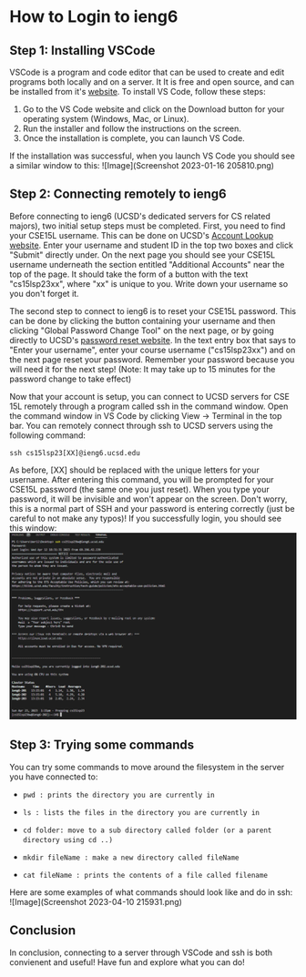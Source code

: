 # How to Login to ieng6

## Step 1: Installing VSCode
VSCode is a program and code editor that can be used to create and edit programs both locally and on a server. It It is free and open source, and can be installed from it's [website](https://code.visualstudio.com/). To install VS Code, follow these steps:

1. Go to the VS Code website and click on the Download button for your operating system (Windows, Mac, or Linux).
2. Run the installer and follow the instructions on the screen.
3. Once the installation is complete, you can launch VS Code.

If the installation was successful, when you launch VS Code you should see a similar window to this:  ![Image](Screenshot 2023-01-16 205810.png)

## Step 2: Connecting remotely to ieng6
Before connecting to ieng6 (UCSD's dedicated servers for CS related majors), two initial setup steps must be completed. First, you need to find your CSE15L username. This can be done on UCSD's [Account Lookup website](https://sdacs.ucsd.edu/~icc/index.php). Enter your username and student ID in the top two boxes and click "Submit" directly under. On the next page you should see your CSE15L username underneath the section entitled "Additional Accounts" near the top of the page. It should take the form of a button with the text "cs15lsp23xx", where "xx" is unique to you. Write down your username so you don't forget it.

The second step to connect to ieng6 is to reset your CSE15L password. This can be done by clicking the button containing your username and then clicking "Global Password Change Tool" on the next page, or by going directly to UCSD's [password reset website](password.ucsd.edu). In the text entry box that says to "Enter your username", enter your course username ("cs15lsp23xx") and on the next page reset your password. Remember your password because you will need it for the next step! (Note: It may take up to 15 minutes for the password change to take effect)

Now that your account is setup, you can connect to UCSD servers for CSE 15L remotely through a program called ssh in the command window. Open the command window in VS Code by clicking View -> Terminal in the top bar. You can remotely connect through ssh to UCSD servers using the following command:
```
ssh cs15lsp23[XX]@ieng6.ucsd.edu
``` 
As before, [XX] should be replaced with the unique letters for your username. After entering this command, you will be prompted for your CSE15L password (the same one you just reset). When you type your password, it will be invisible and won't appear on the screen. Don't worry, this is a normal part of SSH and your password is entering correctly (just be careful to not make any typos)! If you successfully login, you should see this window:
![Image](screenshot1.png)

## Step 3: Trying some commands
You can try some commands to move around the filesystem in the server you have connected to:

* `pwd : prints the directory you are currently in`

* `ls : lists the files in the directory you are currently in`

* `cd folder: move to a sub directory called folder (or a parent directory using cd ..)`

* `mkdir fileName : make a new directory called fileName`

* `cat fileName : prints the contents of a file called filename`

Here are some examples of what commands should look like and do in ssh:
![Image](Screenshot 2023-04-10 215931.png)

## Conclusion

In conclusion, connecting to a server through VSCode and ssh is both convienent and useful! Have fun and explore what you can do!
